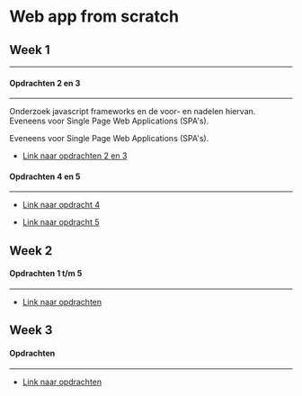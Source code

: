 # Web app from scratch

## Week 1
________________________________________

#### Opdrachten 2 en 3
-----------------------------------------
Onderzoek javascript frameworks en de voor- en nadelen hiervan. Eveneens voor Single Page Web Applications (SPA's).

Eveneens voor Single Page Web Applications (SPA's).

* [Link naar opdrachten 2 en 3](http://strexx.github.io/WebAppFromScratch)

#### Opdrachten 4 en 5
-----------------------------------------
* [Link naar opdracht 4](https://github.com/strexx/WebAppFromScratch/blob/master/opdrachten/opdracht%204/fons/cmdaan-refactored.js)

* [Link naar opdracht 5](https://strexx.github.io/WebAppFromScratch/opdrachten/opdracht%205/index.html#home)


## Week 2

#### Opdrachten 1 t/m 5
-----------------------------------------
* [Link naar opdrachten](https://strexx.github.io/WebAppFromScratch/week%202/opdracht%201/index.html)

## Week 3

#### Opdrachten
-----------------------------------------
* [Link naar opdrachten](https://strexx.github.io/WebAppFromScratch/week3_re/index.html)
